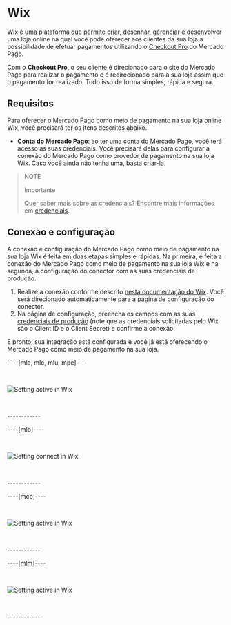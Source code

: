 # Wix

Wix é uma plataforma que permite criar, desenhar, gerenciar e desenvolver uma loja online na qual você pode oferecer aos clientes da sua loja a possibilidade de efetuar pagamentos utilizando o [Checkout Pro](https://www.mercadopago[FAKER][URL][DOMAIN]/ferramentas-para-vender/cobrar?utm_experiment=optimize&matt_tool=69348836&matt_word=MLB_MP_G_XP_OP_COW_SEARCH_SELL_TXS_Checkout-Transparente-Branded-NovaLP&gclid=CjwKCAjw3_KIBhA2EiwAaAAlinz2stvLcjAuKbXruVqdJtI_cAemAj6CaP3Q3yxbxbiumdlbgMsynhoCeLsQAvD_BwE) do Mercado Pago.

Com o **Checkout Pro**, o seu cliente é direcionado para o site do Mercado Pago para realizar o pagamento e é redirecionado para a sua loja assim que o pagamento for realizado. Tudo isso de forma simples, rápida e segura. 

## Requisitos
Para oferecer o Mercado Pago como meio de pagamento na sua loja online Wix, você precisará ter os itens descritos abaixo.
 - **Conta do Mercado Pago**: ao ter uma conta do Mercado Pago, você terá acesso às suas credenciais. Você precisará delas para configurar a conexão do Mercado Pago como provedor de pagamento na sua loja Wix. Caso você ainda não tenha uma, basta [criar-la](https://www.mercadopago[FAKER][URL][DOMAIN]/hub/registration/landing).

>NOTE
>
>Importante
>
>Quer saber mais sobre as credenciais? Encontre mais informações em [credenciais](https://www.mercadopago[FAKER][URL][DOMAIN]/developers/pt/guides/resources/credentials).

## Conexão e configuração
A conexão e configuração do Mercado Pago como meio de pagamento na sua loja Wix é feita em duas etapas simples e rápidas. Na primeira, é feita a conexão do Mercado Pago como meio de pagamento na sua loja Wix e na segunda, a configuração do conector com as suas credenciais de produção.
1. Realize a conexão conforme descrito [nesta documentação do Wix](https://support.wix.com/pt/article/conectando-mercadopago-como-provedor-de-pagamento). Você será direcionado automaticamente para a página de configuração do conector.
2. Na página de configuração, preencha os campos com as suas [credenciais de produção](https://www.mercadopago[FAKER][URL][DOMAIN]/developers/pt/guides/resources/credentials) (note que as credenciais solicitadas pelo Wix são o Client ID e o Client Secret) e confirme a conexão.

E pronto, sua integração está configurada e você já está oferecendo o Mercado Pago como meio de pagamento na sua loja.

----[mla, mlc, mlu, mpe]----
<p>&nbsp;</p>

![Setting active in Wix](/images/wix/wix_pt_connect_configuration_mla_mlc_mlu_mpe.gif)
<p>&nbsp;</p>
------------

----[mlb]----
<p>&nbsp;</p>

![Setting connect in Wix](/images/wix/wix_pt_connect_configuration_mlb.gif)
<p>&nbsp;</p>
------------

----[mco]----
<p>&nbsp;</p>

![Setting active in Wix](/images/wix/wix_pt_connect_configuration_mco.gif)
<p>&nbsp;</p>
------------

----[mlm]----
<p>&nbsp;</p>

![Setting active in Wix](/images/wix/wix_pt_connect_configuration_mlm.gif)
<p>&nbsp;</p>
------------
